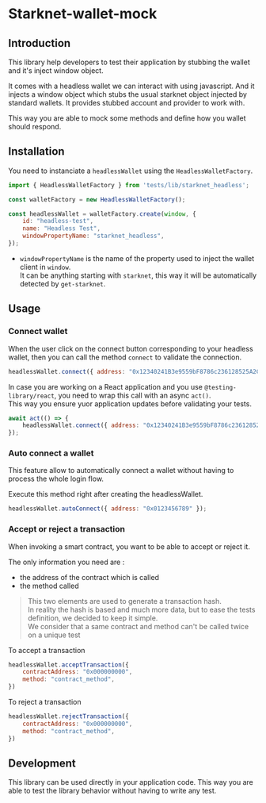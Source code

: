 # Starknet-wallet-mock

## Introduction

This library help developers to test their application by stubbing the wallet and it's inject window object.

It comes with a headless wallet we can interact with using javascript.
And it injects a window object which stubs the usual starknet object injected by standard wallets.
It provides stubbed account and provider to work with.

This way you are able to mock some methods and define how you wallet should respond.

## Installation

You need to instanciate a `headlessWallet` using the `HeadlessWalletFactory`.  

```javascript
import { HeadlessWalletFactory } from 'tests/lib/starknet_headless';

const walletFactory = new HeadlessWalletFactory();

const headlessWallet = walletFactory.create(window, {
    id: "headless-test",
    name: "Headless Test",
    windowPropertyName: "starknet_headless",
});
```

- `windowPropertyName` is the name of the property used to inject the wallet client in `window`.  
It can be anything starting with `starknet`, this way it will be automatically detected by `get-starknet`.

## Usage


### Connect wallet


When the user click on the connect button corresponding to your headless wallet, then you can call the method `connect` to validate the connection.

```javascript
headlessWallet.connect({ address: "0x12340241B3e9559bF8786c236128525A2CC36a2c04F0115Ff902c63Df712cdef" });
```

In case you are working on a React application and you use `@testing-library/react`, you need to wrap this call with an async `act()`.  
This way you ensure yuor application updates before validating your tests.

```javascript
await act(() => {
    headlessWallet.connect({ address: "0x12340241B3e9559bF8786c236128525A2CC36a2c04F0115Ff902c63Df712cdef" });
});
```

### Auto connect a wallet

This feature allow to automatically connect a wallet without having to process the whole login flow.

Execute this method right after creating the headlessWallet.

```javascript
headlessWallet.autoConnect({ address: "0x0123456789" });
```

### Accept or reject a transaction

When invoking a smart contract, you want to be able to accept or reject it.

The only information you need are :
- the address of the contract which is called
- the method called

> This two elements are used to generate a transaction hash.  
> In reality the hash is based and much more data, but to ease the tests definition, we decided to keep it simple.  
> We consider that a same contract and method can't be called twice on a unique test

To accept a transaction

```javascript
headlessWallet.acceptTransaction({
    contractAddress: "0x000000000",
    method: "contract_method",
})
```

To reject a transaction

```javascript
headlessWallet.rejectTransaction({
    contractAddress: "0x000000000",
    method: "contract_method",
})
```

## Development

This library can be used directly in your application code. 
This way you are able to test the library behavior without having to write any test.
